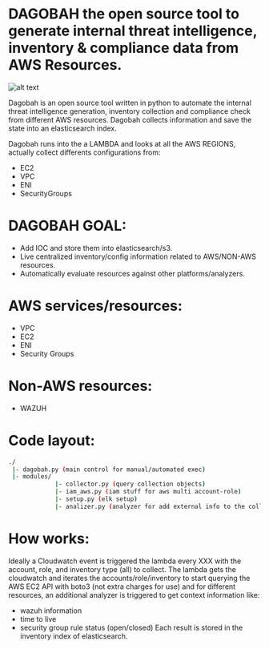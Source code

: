 # DAGOBAH the open source tool to generate internal threat intelligence, inventory & compliance data from AWS Resources.

![alt text](https://github.com/Stuxend/dagobah/blob/master/images/deployment.png "Dagobah Inventory")

Dagobah is an open source tool written in python to automate the internal threat intelligence generation, inventory collection and compliance check from different AWS resources. Dagobah collects information and save the state into an elasticsearch index.

Dagobah runs into the a LAMBDA and looks at all the AWS REGIONS, actually collect differents configurations from: 

* EC2
* VPC
* ENI
* SecurityGroups

# DAGOBAH GOAL: 
- Add IOC and store them into elasticsearch/s3.
- Live centralized inventory/config information related to AWS/NON-AWS resources.
- Automatically evaluate resources against other platforms/analyzers.

# AWS services/resources:
- VPC
- EC2
- ENI
- Security Groups


# Non-AWS resources:
- WAZUH

# Code layout:
```sh
./
 |- dagobah.py (main control for manual/automated exec)
 |- modules/
             |- collector.py (query collection objects)
             |- iam_aws.py (iam stuff for aws multi account-role)
             |- setup.py (elk setup)
             |- analizer.py (analyzer for add external info to the collector)
```

# How works:
Ideally a Cloudwatch event is triggered the lambda every XXX with the account, role, and inventory type (all) to collect. The lambda gets the cloudwatch and iterates the accounts/role/inventory to start querying the AWS EC2 API with boto3 (not extra charges for use) and for different resources, an additional analyzer is triggered to get context information like: 
  - wazuh information
  - time to live
  - security group rule status (open/closed)
Each result is stored in the inventory index of elasticsearch. 
